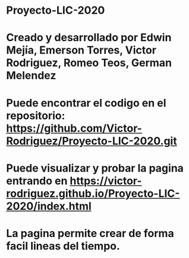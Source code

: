 # Proyecto-LIC-2020

# Creado y desarrollado por Edwin Mejía, Emerson Torres, Victor Rodriguez, Romeo Teos, German Melendez

# Puede encontrar el codigo en el repositorio: https://github.com/Victor-Rodriguez/Proyecto-LIC-2020.git

# Puede visualizar y probar la pagina entrando en https://victor-rodriguez.github.io/Proyecto-LIC-2020/index.html

# La pagina permite crear de forma facil lineas del tiempo.
